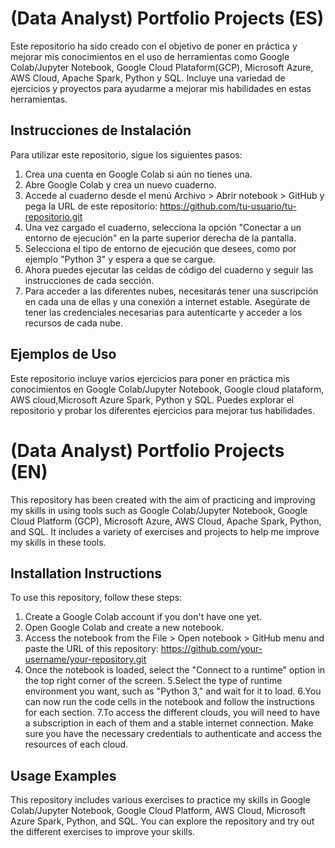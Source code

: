 # (Data Analyst) Portfolio Projects (ES)

Este repositorio ha sido creado con el objetivo de poner en práctica y mejorar mis conocimientos en el uso de herramientas como Google Colab/Jupyter Notebook, Google Cloud Plataform(GCP), Microsoft Azure, AWS Cloud, Apache Spark, Python y SQL. Incluye una variedad de ejercicios y proyectos para ayudarme a mejorar mis habilidades en estas herramientas.


## Instrucciones de Instalación
Para utilizar este repositorio, sigue los siguientes pasos:

1. Crea una cuenta en Google Colab si aún no tienes una.
2. Abre Google Colab y crea un nuevo cuaderno.
3. Accede al cuaderno desde el menú Archivo > Abrir notebook > GitHub y pega la URL de este repositorio: https://github.com/tu-usuario/tu-repositorio.git
4. Una vez cargado el cuaderno, selecciona la opción "Conectar a un entorno de ejecución" en la parte superior derecha de la pantalla.
5. Selecciona el tipo de entorno de ejecución que desees, como por ejemplo "Python 3" y espera a que se cargue.
6. Ahora puedes ejecutar las celdas de código del cuaderno y seguir las instrucciones de cada sección.
7. Para acceder a las diferentes nubes, necesitarás tener una suscripción en cada una de ellas y una conexión a internet estable. Asegúrate de tener las credenciales necesarias para autenticarte y acceder a los recursos de cada nube.

## Ejemplos de Uso
Este repositorio incluye varios ejercicios para poner en práctica mis conocimientos en Google Colab/Jupyter Notebook, Google cloud plataform, AWS cloud,Microsoft Azure Spark, Python y SQL. Puedes explorar el repositorio y probar los diferentes ejercicios para mejorar tus habilidades.

# (Data Analyst) Portfolio Projects (EN)
This repository has been created with the aim of practicing and improving my skills in using tools such as Google Colab/Jupyter Notebook, Google Cloud Platform (GCP), Microsoft Azure, AWS Cloud, Apache Spark, Python, and SQL. It includes a variety of exercises and projects to help me improve my skills in these tools.

## Installation Instructions
To use this repository, follow these steps:

1. Create a Google Colab account if you don't have one yet.
2. Open Google Colab and create a new notebook.
3. Access the notebook from the File > Open notebook > GitHub menu and paste the URL of this repository: https://github.com/your-username/your-repository.git
4. Once the notebook is loaded, select the "Connect to a runtime" option in the top right corner of the screen.
5.Select the type of runtime environment you want, such as "Python 3," and wait for it to load.
6.You can now run the code cells in the notebook and follow the instructions for each section.
7.To access the different clouds, you will need to have a subscription in each of them and a stable internet connection. Make sure you have the necessary credentials to authenticate and access the resources of each cloud.

## Usage Examples
This repository includes various exercises to practice my skills in Google Colab/Jupyter Notebook, Google Cloud Platform, AWS Cloud, Microsoft Azure Spark, Python, and SQL. You can explore the repository and try out the different exercises to improve your skills.
